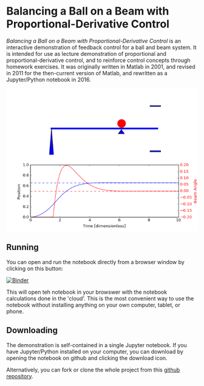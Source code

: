 Balancing a Ball on a Beam with Proportional-Derivative Control
===============================================================

*Balancing a Ball on a Beam with Proportional-Derivative Control* is an interactive demonstration of feedback control for a ball and beam system. It is intended for use as lecture demonstration of proportional and proportional-derivative control, and to reinforce control concepts through homework exercises. It was originally written in Matlab in 2001, and revised in 2011 for the then-current version of Matlab, and rewritten as a Jupyter/Python notebook in 2016.

<img align="center" src="ballbeam.png" alt="Ball and Beam Screenshot" title="Ball and Beam" width="640">

## Running

You can open and run the notebook directly from a browser window by clicking on this button:

[![Binder](http://mybinder.org/badge.svg)](http://mybinder.org/repo/jckantor/Ball-and-Beam)

This will open teh notebook in your browswer with the notebook calculations done in the 'cloud'.  This is the most convenient way to use the notebook without installing anything on your own computer, tablet, or phone.

## Downloading

The demonstration is self-contained in a single Jupyter notebook. If you have Jupyter/Python installed on your computer, you can download by opening the notebook on github and clicking the download icon.

Alternatively, you can fork or clone the whole project from this [github repository](http://jckantor.github.io/Ball-and-Beam/).




